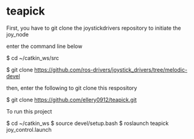 # teapick

First, you have to git clone the joystickdrivers repository to initiate the joy_node

enter the command line below

$ cd ~/catkin_ws/src

$ git clone https://github.com/ros-drivers/joystick_drivers/tree/melodic-devel

then, enter the following to git clone this respository

$ git clone https://github.com/ellery0912/teapick.git

To run this project

$ cd ~/catkin_ws
$ source devel/setup.bash
$ roslaunch teapick joy_control.launch
